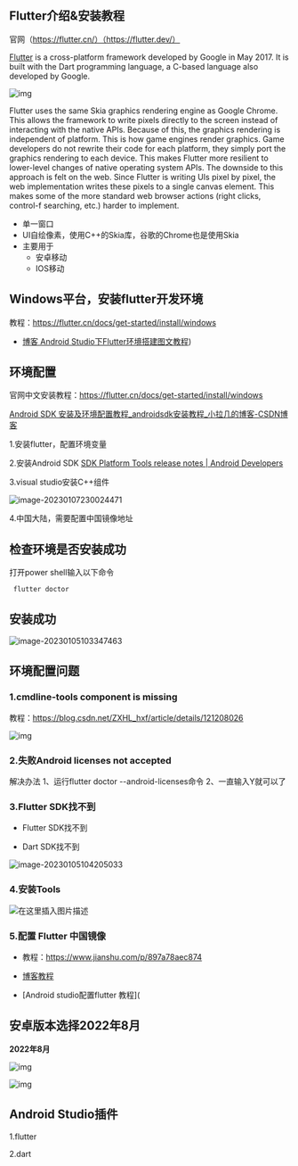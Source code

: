 ## Flutter介绍&安装教程

官网（https://flutter.cn/）（https://flutter.dev/）

[Flutter](https://flutter.dev/) is a cross-platform framework developed by Google in May 2017. It is built with the Dart programming language, a C-based language also developed by Google. 

![img](Flutter.assets/2022-06-03_9-46-09.png)

Flutter uses the same Skia graphics rendering engine as Google Chrome. This allows the framework to write pixels directly to the screen instead of interacting with the native APIs. Because of this, the graphics rendering is independent of platform. This is how game engines render graphics. Game developers do not rewrite their code for each platform, they simply port the graphics rendering to each device. This makes Flutter more resilient to lower-level changes of native operating system APIs. The downside to this approach is felt on the web. Since Flutter is writing UIs pixel by pixel, the web implementation writes these pixels to a single canvas element. This makes some of the more standard web browser actions (right clicks, control-f searching, etc.) harder to implement. 

- 单一窗口
- UI自绘像素，使用C++的Skia库，谷歌的Chrome也是使用Skia
- 主要用于
  - 安卓移动
  - IOS移动

## Windows平台，安装flutter开发环境

教程：https://flutter.cn/docs/get-started/install/windows

- [博客 Android Studio下Flutter环境搭建图文教程](https://cloud.tencent.com/developer/article/1738413#:~:text=Flutter%20%E7%9A%84%E7%8E%AF%E5%A2%83%E6%90%AD%E5%BB%BA%E2%BC%97%E5%88%86%E7%9C%81%E2%BC%BC%EF%BC%8C%E7%89%B9%E5%88%AB%E5%AF%B9%E5%BA%94Android%E5%BC%80%E5%8F%91%E8%80%85%E2%BD%BD%E2%BE%94%EF%BC%8C%E5%8F%AA%E6%98%AF%E5%9C%A8AndroidStuido%E4%B8%8A%E5%AE%89%E8%A3%85,%E6%8F%92%E4%BB%B6%EF%BC%8C%E5%B9%B6%E4%B8%8B%E8%BD%BDflutterSdk%E5%88%B0%E6%9C%AC%E5%9C%B0%EF%BC%8C%E9%85%8D%E7%BD%AE%E5%9C%A8%E7%8E%AF%E5%A2%83%E5%8F%98%E9%87%8F%E5%8D%B3%E5%8F%AF%EF%BC%8C%E5%85%B6%E5%AE%9E%20%E4%B8%AD%E2%BD%82%E2%BD%B9%E7%9A%84%E6%90%AD%E5%BB%BAFutter%E5%BC%80%E5%8F%91%E7%8E%AF%E5%A2%83%20%E5%B7%B2%E7%BB%8F%E5%BE%88%E8%B4%B4%E2%BC%BC%E8%AF%A6%E7%BB%86%EF%BC%8C%E4%BB%8E%E5%B9%B3%E5%8F%B0%E6%8C%87%E5%BC%95%E5%BC%80%E5%A7%8B%E5%AE%89%E8%A3%85%E5%9F%BA%E6%9C%AC%E9%83%BD%E4%B8%8D%E4%BC%9A%E9%81%87%E5%88%B0%E9%97%AE%E9%A2%98%E3%80%82))

## 环境配置

官网中文安装教程：https://flutter.cn/docs/get-started/install/windows

[Android SDK 安装及环境配置教程_androidsdk安装教程_小拉几的博客-CSDN博客](https://blog.csdn.net/Krystal_RonghuiLi/article/details/109313593)

1.安装flutter，配置环境变量

2.安装Android SDK [SDK Platform Tools release notes  | Android Developers](https://developer.android.com/studio/releases/platform-tools.html)

3.visual studio安装C++组件

![image-20230107230024471](Flutter介绍&安装教程.assets/image-20230107230024471.png)

4.中国大陆，需要配置中国镜像地址

## 检查环境是否安装成功

打开power shell输入以下命令

```
 flutter doctor
```
## 安装成功

![image-20230105103347463](Flutter.assets/image-20230105103347463.png)
## 环境配置问题

### 1.cmdline-tools component is missing

教程：https://blog.csdn.net/ZXHL_hxf/article/details/121208026

![img](Flutter.assets/8611dc21f5884341bc432389e83ac739.png)

### 2.失败Android licenses not accepted

解决办法
1、运行flutter doctor --android-licenses命令
2、一直输入Y就可以了



### 3.Flutter SDK找不到 

- Flutter SDK找不到 

- Dart SDK找不到

![image-20230105104205033](Flutter介绍&安装教程.assets/image-20230105104205033.png)

### 4.安装Tools

![在这里插入图片描述](Flutter介绍&安装教程.assets/2020102716244950.png)

### 5.配置 Flutter 中国镜像

- 教程：https://www.jianshu.com/p/897a78aec874

- [博客教程](https://blog.csdn.net/qq_28948031/article/details/119638296?spm=1001.2101.3001.6650.5&utm_medium=distribute.pc_relevant.none-task-blog-2%7Edefault%7EBlogCommendFromBaidu%7ERate-5-119638296-blog-105270415.pc_relevant_multi_platform_whitelistv3&depth_1-utm_source=distribute.pc_relevant.none-task-blog-2%7Edefault%7EBlogCommendFromBaidu%7ERate-5-119638296-blog-105270415.pc_relevant_multi_platform_whitelistv3&utm_relevant_index=7)

- [Android studio配置flutter 教程](


## 安卓版本选择2022年8月

**2022年8月**

![img](Flutter介绍&安装教程.assets/e9123ecd719fbf6.png)

![img](Flutter介绍&安装教程.assets/48d87433dcb4872.jpg)

## Android Studio插件

1.flutter

2.dart